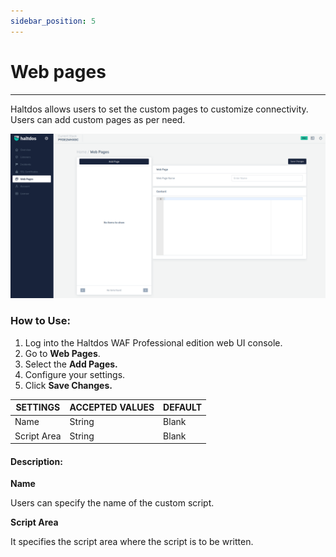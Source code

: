 ```yaml
---
sidebar_position: 5
---
```

# Web pages

---

Haltdos allows users to set the custom pages to customize connectivity. Users can add custom pages as per need.

![webpages](/img/pro-waf/docs/web_pages.png)

### How to Use:
1. Log into the Haltdos WAF Professional edition web UI console.
2. Go to **Web Pages**.
3. Select the **Add Pages.**
4. Configure your settings. 
5. Click **Save Changes.**

| SETTINGS    | ACCEPTED VALUES | DEFAULT |
|-------------|-----------------|---------|
| Name        | String          | Blank   |
| Script Area | String          | Blank   |

#### Description:

**Name**

Users can specify the name of the custom script.

**Script Area**

It specifies the script area where the script is to be written.
